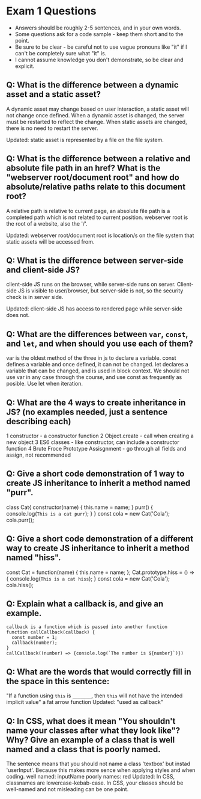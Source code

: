 # Exam 1 Questions

-   Answers should be roughly 2-5 sentences, and in your own words.
-   Some questions ask for a code sample - keep them short and to the point.
-   Be sure to be clear - be careful not to use vague pronouns like "it" if I can't be completely sure what "it" is.
-   I cannot assume knowledge you don't demonstrate, so be clear and explicit.

## Q: What is the difference between a dynamic asset and a static asset?

A dynamic asset may change based on user interaction, a static asset will not change once defined. When a dynamic asset is changed, the server must be restarted to reflect the change. When static assets are changed, there is no need to restart the server.

Updated: static asset is represented by a file on the file system.

## Q: What is the difference between a relative and absolute file path in an href? What is the "webserver root/document root" and how do absolute/relative paths relate to this document root?

A relative path is relative to current page, an absolute file path is a completed path which is not related to current position. webserver root is the root of a website, also the '/'.

Updated: webserver root/document root is location/s on the file system that static assets will be accessed from.

## Q: What is the difference between server-side and client-side JS?

client-side JS runs on the browser, while server-side runs on server. Client-side JS is visible to user/browser, but server-side is not, so the security check is in server side.

Updated: client-side JS has access to rendered page while server-side does not.

## Q: What are the differences between `var`, `const`, and `let`, and when should you use each of them?

var is the oldest method of the three in js to declare a variable. const defines a variable and once defined, it can not be changed. let declares a variable that can be changed, and is used in block context. We should not use var in any case through the course, and use const as frequently as posible. Use let when iteration.

## Q: What are the 4 ways to create inheritance in JS? (no examples needed, just a sentence describing each)

1 constructor - a constructor function
2 Object.create - call when creating a new object
3 ES6 classes - like constructor, can include a constructor function
4 Brute Froce Prototype Assisgnment - go through all fields and assign, not recommended

## Q: Give a short code demonstration of 1 way to create JS inheritance to **inherit** a method named "purr".

class Cat{
constructor(name) {
this.name = name;
}
purr() {
console.log(`This is a cat purr`);
}
}
const cola = new Cat('Cola');
cola.purr();

## Q: Give a short code demonstration of a different way to create JS inheritance to **inherit** a method named "hiss".

const Cat = function(name) {
this.name = name;
};
Cat.prototype.hiss = () => {
console.log(`This is a cat hiss`);
}
const cola = new Cat('Cola');
cola.hiss();

## Q: Explain what a callback is, and give an example.

```
callback is a function which is passed into another function
function callCallback(callback) {
  const number = 1;
  callback(number);
}
callCallback((number) => {console.log(`The number is ${number}`)})
```

## Q: What are the words that would correctly fill in the space in this sentence:

"If a function using `this` is `_______`, then `this` will not have the intended implicit value"
a fat arrow function
Updated: "used as callback"

## Q: In CSS, what does it mean "You shouldn't name your classes after what they look like"? Why? Give an example of a class that is well named and a class that is poorly named.

The sentence means that you should not name a class 'textbox' but instad 'userInput'. Because this makes more sence when applying styles and when coding.
well named: inputName
poorly names: red
Updated: In CSS, classnames are lowercase-kebab-case.
In CSS, your classes should be well-named and not misleading can be one point.
